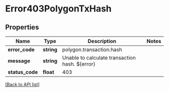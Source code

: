 # Error403PolygonTxHash

## Properties

Name | Type | Description | Notes
------------ | ------------- | ------------- | -------------
**error_code** | **string** | polygon.transaction.hash |
**message** | **string** | Unable to calculate transaction hash. ${error} |
**status_code** | **float** | 403 |

[[Back to API list]](../../README.md#api-endpoints)
